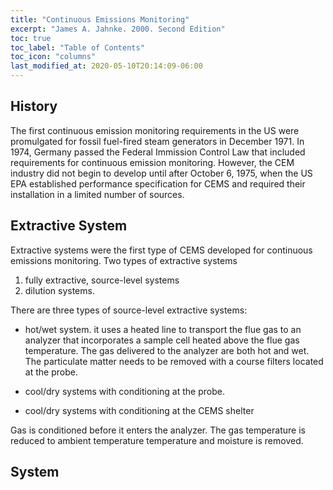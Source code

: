 ```yaml
---
title: "Continuous Emissions Monitoring"
excerpt: "James A. Jahnke. 2000. Second Edition"
toc: true
toc_label: "Table of Contents"
toc_icon: "columns"
last_modified_at: 2020-05-10T20:14:09-06:00
---
```


## History

The first continuous emission monitoring requirements in the US were promulgated for fossil fuel-fired steam generators in December 1971. 
In 1974, Germany passed the Federal Immission Control Law that included requirements for continuous emission monitoring. 
However, the CEM industry did not begin to develop until after October 6, 1975, when the US EPA established performance specification for CEMS and required their installation in a limited number of sources. 

## Extractive System

Extractive systems were the first type of CEMS developed for continuous emissions monitoring. Two types of extractive systems 

1. fully extractive, source-level systems
2. dilution systems. 

There are three types of source-level extractive systems:

* hot/wet system. it uses a heated line to transport the flue gas to an analyzer that incorporates a sample cell heated above the flue gas temperature. The gas delivered to the analyzer are both hot and wet. The particulate matter needs to be removed with a course filters located at the probe.  

* cool/dry systems with conditioning at the probe. 
* cool/dry systems with conditioning at the CEMS shelter

Gas is conditioned before it enters the analyzer. The gas temperature is reduced to ambient temperature temperature and moisture is removed. 

## System 


